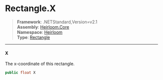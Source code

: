 # Rectangle.X

> **Framework**: .NETStandard,Version=v2.1  
> **Assembly**: [Heirloom.Core][0]  
> **Namespace**: [Heirloom][0]  
> **Type**: [Rectangle][1]

--------------------------------------------------------------------------------

#### X

The x-coordinate of this rectangle.

```cs
public float X
```

[0]: ../Heirloom.Core.md
[1]: Heirloom.Rectangle.md
